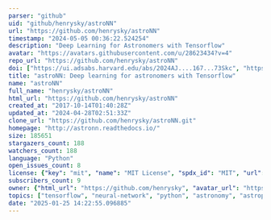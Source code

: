 ```yaml
---
parser: "github"
uid: "github/henrysky/astroNN"
url: "https://github.com/henrysky/astroNN"
timestamp: "2024-05-05 00:36:22.524254"
description: "Deep Learning for Astronomers with Tensorflow"
avatar: "https://avatars.githubusercontent.com/u/28623434?v=4"
repo_url: "https://github.com/henrysky/astroNN"
doi: ["https://ui.adsabs.harvard.edu/abs/2024AJ....167...73Skc", "https://ui.adsabs.harvard.edu/abs/2019MNRAS.483.3255L", "https://ui.adsabs.harvard.edu/abs/2024ascl.soft04014L/abstract"]
title: "astroNN: Deep learning for astronomers with Tensorflow"
name: "astroNN"
full_name: "henrysky/astroNN"
html_url: "https://github.com/henrysky/astroNN"
created_at: "2017-10-14T01:40:28Z"
updated_at: "2024-04-28T02:51:33Z"
clone_url: "https://github.com/henrysky/astroNN.git"
homepage: "http://astronn.readthedocs.io/"
size: 185651
stargazers_count: 188
watchers_count: 188
language: "Python"
open_issues_count: 8
license: {"key": "mit", "name": "MIT License", "spdx_id": "MIT", "url": "https://api.github.com/licenses/mit", "node_id": "MDc6TGljZW5zZTEz"}
subscribers_count: 9
owner: {"html_url": "https://github.com/henrysky", "avatar_url": "https://avatars.githubusercontent.com/u/28623434?v=4", "login": "henrysky", "type": "User"}
topics: ["tensorflow", "neural-network", "python", "astronomy", "astrophysics", "science", "neural-networks"]
date: "2025-01-25 14:22:55.096885"
---
```

